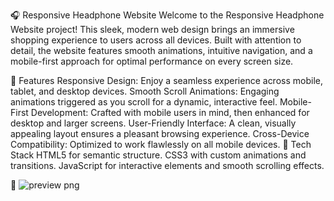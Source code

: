 🎧 Responsive Headphone Website
Welcome to the Responsive Headphone Website project! This sleek, modern web design brings an immersive shopping experience to users across all devices. Built with attention to detail, the website features smooth animations, intuitive navigation, and a mobile-first approach for optimal performance on every screen size.

🌟 Features
Responsive Design: Enjoy a seamless experience across mobile, tablet, and desktop devices.
Smooth Scroll Animations: Engaging animations triggered as you scroll for a dynamic, interactive feel.
Mobile-First Development: Crafted with mobile users in mind, then enhanced for desktop and larger screens.
User-Friendly Interface: A clean, visually appealing layout ensures a pleasant browsing experience.
Cross-Device Compatibility: Optimized to work flawlessly on all mobile devices.
🚀 Tech Stack
HTML5 for semantic structure.
CSS3 with custom animations and transitions.
JavaScript for interactive elements and smooth scrolling effects.

📸 ![preview png](/Responsive_Headphone_Website/preview.png)


